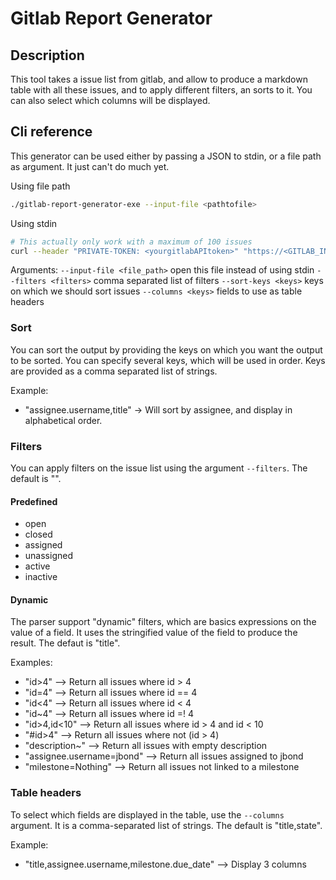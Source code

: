 
# Gitlab Report Generator

## Description
This tool takes a issue list from gitlab, and allow to produce a markdown table with all these issues, and to apply different filters, an sorts to it. You can also select which columns will be displayed.

## Cli reference
This generator can be used either by passing a JSON to stdin, or a file path as argument. It just can't do much yet.

Using file path
```bash
./gitlab-report-generator-exe --input-file <pathtofile>
```

Using stdin
```bash
# This actually only work with a maximum of 100 issues
curl --header "PRIVATE-TOKEN: <yourgitlabAPItoken>" "https://<GITLAB_INSTANCE>/api/v3/projects/<GROUPNAME/USERNAME>%2F<PROJECTNAME>/issues?per_page=100" 2> /dev/null| iconv -t UTF-8 | ./gitlab-report-generator-exe
```

Arguments:
`--input-file <file_path>` open this file instead of using stdin
`--filters <filters>` comma separated list of filters
`--sort-keys <keys>` keys on which we should sort issues
`--columns <keys>` fields to use as table headers

### Sort
You can sort the output by providing the keys on which you want the output to be sorted. You can specify several keys, which will be used in order. Keys are provided as a comma separated list of strings.

Example:
* "assignee.username,title" -> Will sort by assignee, and display in alphabetical order.

### Filters
You can apply filters on the issue list using the argument `--filters`.
The default is "".

#### Predefined

* open
* closed
* assigned
* unassigned
* active
* inactive

#### Dynamic

The parser support "dynamic" filters, which are basics expressions on the value of a field. It uses the stringified value of the field to produce the result.
The defaut is "title".

Examples:
* "id>4"                    --> Return all issues where id >  4
* "id=4"                    --> Return all issues where id == 4
* "id<4"                    --> Return all issues where id <  4
* "id~4"                    --> Return all issues where id =! 4
* "id>4,id<10"              --> Return all issues where id >  4 and id < 10
* "#id>4"                   --> Return all issues where not (id >  4)
* "description~"            --> Return all issues with empty description
* "assignee.username=jbond" --> Return all issues assigned to jbond
* "milestone=Nothing"       --> Return all issues not linked to a milestone

### Table headers
To select which fields are displayed in the table, use the `--columns` argument. It is a comma-separated list of strings.
The default is "title,state".

Example:
* "title,assignee.username,milestone.due_date" --> Display 3 columns
